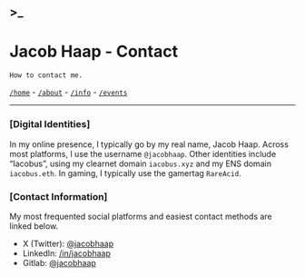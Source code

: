 ## >_
# Jacob Haap - Contact

```
How to contact me.
```

[`/home`](/) - [`/about`](/about) - [`/info`](/info) - [`/events`](/events)

***

### [Digital Identities]

In my online presence, I typically go by my real name, Jacob Haap. Across most platforms, I use the username `@jacobhaap`. Other identities include “Iacobus”, using my clearnet domain `iacobus.xyz` and my ENS domain `iacobus.eth`. In gaming, I typically use the gamertag `RareAcid`.


### [Contact Information]

My most frequented social platforms and easiest contact methods are linked below.
+ X (Twitter): [@jacobhaap](https://twitter.com/jacobhaap)
+ LinkedIn: [/in/jacobhaap](https://www.linkedin.com/in/jacobhaap/)
+ Gitlab: [@jacobhaap](https://gitlab.com/jacobhaap)